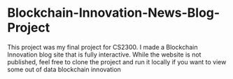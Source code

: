 # Blockchain-Innovation-News-Blog-Project
This project was my final project for CS2300. I made a Blockchain Innovation blog site that is fully interactive. While the website is not published, feel free to clone the project and run it locally if you want to view some out of data blockchain innovation
